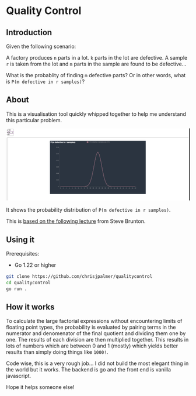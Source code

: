 # Quality Control

## Introduction

Given the following scenario:

A factory produces `n` parts in a lot. 
`k` parts in the lot are defective. A sample `r` is taken
from the lot and `m` parts in the sample are found to be defective...

What is the probablity of finding `m` defective parts?
Or in other words, what is `P(m defective in r samples)`?

## About

This is a visualisation tool quickly whipped together to help me understand this particular problem.

![](./preview.png)

It shows the probability distribution of `P(m defective in r samples)`.

This is [based on the following lecture](https://www.youtube.com/watch?v=e7RAK_iQBp0&list=PLMrJAkhIeNNR3sNYvfgiKgcStwuPSts9V&index=6) from Steve Brunton.

## Using it

Prerequisites:
- Go 1.22 or higher

```sh
git clone https://github.com/chrisjpalmer/qualitycontrol
cd qualitycontrol
go run .
```

## How it works

To calculate the large factorial expressions without encountering limits of floating point types, the probability is
evaluated by pairing terms in the numerator and denomenator of the final quotient and dividing them one by one.
The results of each division are then multiplied together. This results in lots of numbers which are between 0 and 1 (mostly)
which yields better results than simply doing things like `1000!`.

Code wise, this is a very rough job... I did not build the most elegant thing in the world but it works. 
The backend is go and the front end is vanilla javascript.

Hope it helps someone else!
